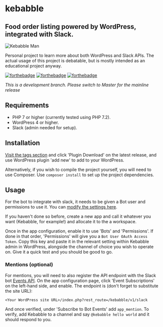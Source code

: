 # kebabble
## Food order listing powered by WordPress, integrated with Slack.

![Kebabble Man][KM]

Personal project to learn more about both WordPress and Slack APIs. The actual
usage of this project is debatable, but is mostly intended as an educational
project anyway.

[![forthebadge][F1]][FU]
[![forthebadge][F2]][FU]
[![forthebadge][F3]][FU]

*This is a development branch. Please switch to Master for the mainline release*

## Requirements
* PHP 7 or higher (currently tested using PHP 7.2).
* WordPress 4 or higher.
* Slack (admin needed for setup).

## Installation
[Visit the tags section][2] and click 'Plugin Download' on the latest release, 
and use WordPress plugin 'add new' to add to your WordPress.

Alternatively, if you wish to compile the project yourself, you will need to
use Composer. Use `composer install` to set up the project dependencies.

## Usage
For the bot to integrate with slack, it needs to be given a Bot user and
permissions to use it. You can [modify the settings here][1].

If you haven't done so before, create a new app and call it whatever you want 
(Kebabble, for example!) and allocate it to the a workspace. 

Once in the app configuration, enable it to use 'Bots' and 'Permissions'. If 
done in that order, 'Permissions' will give you a `Bot User OAuth Access Token`. 
Copy this key and paste it in the relevant setting within Kebabble admin in 
WordPress, alongside the channel of choice you wish to operate on. Give it a 
quick test and you should be good to go.

### Mentions (optional)
For mentions, you will need to also register the API endpoint with the Slack bot 
[Events API][3]. On the app configuration page, click 'Event Subscriptions' on 
the left-hand side, and enable. The endpoint is (don't forget to substitute the 
site URL):

`<Your WordPress site URL>/index.php?rest_route=/kebabble/v1/slack`

And once verified, under 'Subscribe to Bot Events' add `app_mention`. To verify,
add Kebabble to a channel and say `@kebabble hello world` and it should respond 
to you.

[1]: https://api.slack.com/apps
[2]: https://gitlab.com/soup-bowl/kebabble/tags
[3]: https://api.slack.com/events-api

[KM]: https://www.soupbowl.io/wp-content/uploads/2018/04/kebabbleman.png

[FU]: https://forthebadge.com
[F1]: https://forthebadge.com/images/badges/gluten-free.svg
[F2]: https://forthebadge.com/images/badges/built-with-grammas-recipe.svg
[F3]: https://forthebadge.com/images/badges/compatibility-club-penguin.svg